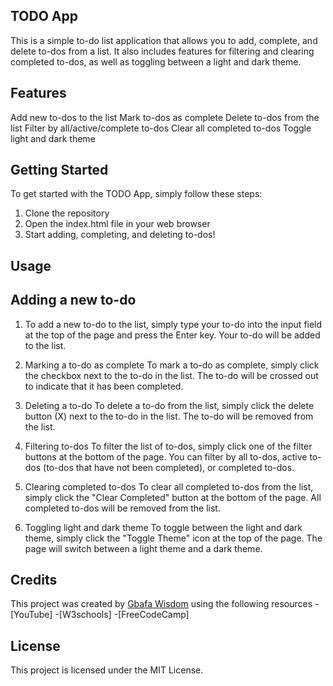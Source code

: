 ## TODO App
This is a simple to-do list application that allows you to add, complete, and delete to-dos from a list. It also includes features for filtering and clearing completed to-dos, as well as toggling between a light and dark theme.

## Features
Add new to-dos to the list
Mark to-dos as complete
Delete to-dos from the list
Filter by all/active/complete to-dos
Clear all completed to-dos
Toggle light and dark theme

## Getting Started
To get started with the TODO App, simply follow these steps:
1. Clone the repository
2. Open the index.html file in your web browser
3. Start adding, completing, and deleting to-dos!

## Usage
## Adding a new to-do
1. To add a new to-do to the list, simply type your to-do into the input field at the top of the page and press the Enter key. Your to-do will be added to the list.

2. Marking a to-do as complete
To mark a to-do as complete, simply click the checkbox next to the to-do in the list. The to-do will be crossed out to indicate that it has been completed.

3. Deleting a to-do
To delete a to-do from the list, simply click the delete button (X) next to the to-do in the list. The to-do will be removed from the list.

4. Filtering to-dos
To filter the list of to-dos, simply click one of the filter buttons at the bottom of the page. You can filter by all to-dos, active to-dos (to-dos that have not been completed), or completed to-dos.

5. Clearing completed to-dos
To clear all completed to-dos from the list, simply click the "Clear Completed" button at the bottom of the page. All completed to-dos will be removed from the list.

6. Toggling light and dark theme
To toggle between the light and dark theme, simply click the "Toggle Theme" icon at the top of the page. The page will switch between a light theme and a dark theme.

## Credits
This project was created by [Gbafa Wisdom]() using the following resources
-[YouTube]
-[W3schools]
-[FreeCodeCamp]

## License
This project is licensed under the MIT License.